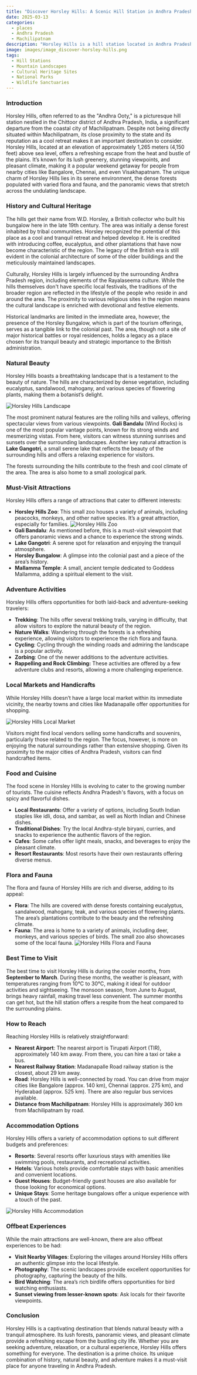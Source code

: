 ```yaml
---
title: "Discover Horsley Hills: A Scenic Hill Station in Andhra Pradesh"
date: 2025-03-13
categories:
  - places
  - Andhra Pradesh
  - Machilipatnam
description: "Horsley Hills is a hill station located in Andhra Pradesh, India, known for its scenic beauty and trekking trails. It offers breathtaking views of coffee plantations and misty mountains, making it a perfect destination for nature lovers."
image: images/image_discover-horsley-hills.png
tags: 
  - Hill Stations
  - Mountain Landscapes
  - Cultural Heritage Sites
  - National Parks
  - Wildlife Sanctuaries
---
```



### **Introduction**

Horsley Hills, often referred to as the "Andhra Ooty," is a picturesque hill station nestled in the Chittoor district of Andhra Pradesh, India, a significant departure from the coastal city of Machilipatnam. Despite not being directly situated within Machilipatnam, its close proximity to the state and its reputation as a cool retreat makes it an important destination to consider. Horsley Hills, located at an elevation of approximately 1,265 meters (4,150 feet) above sea level, offers a refreshing escape from the heat and bustle of the plains. It’s known for its lush greenery, stunning viewpoints, and pleasant climate, making it a popular weekend getaway for people from nearby cities like Bangalore, Chennai, and even Visakhapatnam. The unique charm of Horsley Hills lies in its serene environment, the dense forests populated with varied flora and fauna, and the panoramic views that stretch across the undulating landscape.

### **History and Cultural Heritage**

The hills get their name from W.D. Horsley, a British collector who built his bungalow here in the late 19th century. The area was initially a dense forest inhabited by tribal communities. Horsley recognized the potential of this place as a cool and tranquil retreat and helped develop it. He is credited with introducing coffee, eucalyptus, and other plantations that have now become characteristic of the region. The legacy of the British era is still evident in the colonial architecture of some of the older buildings and the meticulously maintained landscapes.

Culturally, Horsley Hills is largely influenced by the surrounding Andhra Pradesh region, including elements of the Rayalaseema culture. While the hills themselves don't have specific local festivals, the traditions of the broader region are reflected in the lifestyle of the people who reside in and around the area. The proximity to various religious sites in the region means the cultural landscape is enriched with devotional and festive elements.

Historical landmarks are limited in the immediate area, however, the presence of the Horsley Bungalow, which is part of the tourism offerings, serves as a tangible link to the colonial past. The area, though not a site of major historical battles or royal residences, holds a legacy as a place chosen for its tranquil beauty and strategic importance to the British administration.

### **Natural Beauty**

Horsley Hills boasts a breathtaking landscape that is a testament to the beauty of nature. The hills are characterized by dense vegetation, including eucalyptus, sandalwood, mahogany, and various species of flowering plants, making them a botanist’s delight.

<img src="placeholder_image_horsley_hills_landscape.jpg" alt="Horsley Hills Landscape">

The most prominent natural features are the rolling hills and valleys, offering spectacular views from various viewpoints. **Gali Bandalu** (Wind Rocks) is one of the most popular vantage points, known for its strong winds and mesmerizing vistas. From here, visitors can witness stunning sunrises and sunsets over the surrounding landscapes. Another key natural attraction is **Lake Gangotri**, a small serene lake that reflects the beauty of the surrounding hills and offers a relaxing experience for visitors.

The forests surrounding the hills contribute to the fresh and cool climate of the area. The area is also home to a small zoological park.

### **Must-Visit Attractions**

Horsley Hills offers a range of attractions that cater to different interests:

*   **Horsley Hills Zoo**: This small zoo houses a variety of animals, including peacocks, monkeys, and other native species. It’s a great attraction, especially for families.
    <img src="placeholder_image_horsley_hills_zoo.jpg" alt="Horsley Hills Zoo">
*   **Gali Bandalu**: As mentioned before, this is a must-visit viewpoint that offers panoramic views and a chance to experience the strong winds.
*   **Lake Gangotri**: A serene spot for relaxation and enjoying the tranquil atmosphere.
*   **Horsley Bungalow**: A glimpse into the colonial past and a piece of the area’s history.
*   **Mallamma Temple**: A small, ancient temple dedicated to Goddess Mallamma, adding a spiritual element to the visit.

### **Adventure Activities**

Horsley Hills offers opportunities for both laid-back and adventure-seeking travelers:

*   **Trekking**: The hills offer several trekking trails, varying in difficulty, that allow visitors to explore the natural beauty of the region.
*   **Nature Walks**: Wandering through the forests is a refreshing experience, allowing visitors to experience the rich flora and fauna.
*   **Cycling**: Cycling through the winding roads and admiring the landscape is a popular activity.
*   **Zorbing**: One of the newer additions to the adventure activities.
*   **Rappelling and Rock Climbing:** These activities are offered by a few adventure clubs and resorts, allowing a more challenging experience.

### **Local Markets and Handicrafts**

While Horsley Hills doesn’t have a large local market within its immediate vicinity, the nearby towns and cities like Madanapalle offer opportunities for shopping.

<img src="placeholder_image_horsley_hills_local_market.jpg" alt="Horsley Hills Local Market">

Visitors might find local vendors selling some handicrafts and souvenirs, particularly those related to the region. The focus, however, is more on enjoying the natural surroundings rather than extensive shopping. Given its proximity to the major cities of Andhra Pradesh, visitors can find handcrafted items.

### **Food and Cuisine**

The food scene in Horsley Hills is evolving to cater to the growing number of tourists. The cuisine reflects Andhra Pradesh's flavors, with a focus on spicy and flavorful dishes.

*   **Local Restaurants**: Offer a variety of options, including South Indian staples like idli, dosa, and sambar, as well as North Indian and Chinese dishes.
*   **Traditional Dishes**: Try the local Andhra-style biryani, curries, and snacks to experience the authentic flavors of the region.
*   **Cafes**: Some cafes offer light meals, snacks, and beverages to enjoy the pleasant climate.
*   **Resort Restaurants**: Most resorts have their own restaurants offering diverse menus.

### **Flora and Fauna**

The flora and fauna of Horsley Hills are rich and diverse, adding to its appeal:

*   **Flora**: The hills are covered with dense forests containing eucalyptus, sandalwood, mahogany, teak, and various species of flowering plants. The area’s plantations contribute to the beauty and the refreshing climate.
*   **Fauna**: The area is home to a variety of animals, including deer, monkeys, and various species of birds. The small zoo also showcases some of the local fauna.
    <img src="placeholder_image_horsley_hills_flora_fauna.jpg" alt="Horsley Hills Flora and Fauna">

### **Best Time to Visit**

The best time to visit Horsley Hills is during the cooler months, from **September to March**. During these months, the weather is pleasant, with temperatures ranging from 10°C to 30°C, making it ideal for outdoor activities and sightseeing. The monsoon season, from June to August, brings heavy rainfall, making travel less convenient. The summer months can get hot, but the hill station offers a respite from the heat compared to the surrounding plains.

### **How to Reach**

Reaching Horsley Hills is relatively straightforward:

*   **Nearest Airport**: The nearest airport is Tirupati Airport (TIR), approximately 140 km away. From there, you can hire a taxi or take a bus.
*   **Nearest Railway Station**: Madanapalle Road railway station is the closest, about 29 km away.
*   **Road**: Horsley Hills is well-connected by road. You can drive from major cities like Bangalore (approx. 140 km), Chennai (approx. 275 km), and Hyderabad (approx. 525 km). There are also regular bus services available.
*   **Distance from Machilipatnam**: Horsley Hills is approximately 360 km from Machilipatnam by road.

### **Accommodation Options**

Horsley Hills offers a variety of accommodation options to suit different budgets and preferences:

*   **Resorts**: Several resorts offer luxurious stays with amenities like swimming pools, restaurants, and recreational activities.
*   **Hotels**: Various hotels provide comfortable stays with basic amenities and convenient locations.
*   **Guest Houses**: Budget-friendly guest houses are also available for those looking for economical options.
*   **Unique Stays**: Some heritage bungalows offer a unique experience with a touch of the past.

<img src="placeholder_image_horsley_hills_accommodation.jpg" alt="Horsley Hills Accommodation">

### **Offbeat Experiences**

While the main attractions are well-known, there are also offbeat experiences to be had:

*   **Visit Nearby Villages**: Exploring the villages around Horsley Hills offers an authentic glimpse into the local lifestyle.
*   **Photography**: The scenic landscapes provide excellent opportunities for photography, capturing the beauty of the hills.
*   **Bird Watching**: The area’s rich birdlife offers opportunities for bird watching enthusiasts.
*   **Sunset viewing from lesser-known spots**: Ask locals for their favorite viewpoints.

### **Conclusion**

Horsley Hills is a captivating destination that blends natural beauty with a tranquil atmosphere. Its lush forests, panoramic views, and pleasant climate provide a refreshing escape from the bustling city life. Whether you are seeking adventure, relaxation, or a cultural experience, Horsley Hills offers something for everyone. The destination is a prime choice. Its unique combination of history, natural beauty, and adventure makes it a must-visit place for anyone traveling in Andhra Pradesh.


